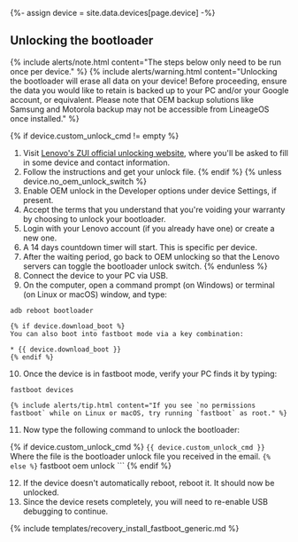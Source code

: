 {%- assign device = site.data.devices[page.device] -%}

## Unlocking the bootloader

{% include alerts/note.html content="The steps below only need to be run once per device." %}
{% include alerts/warning.html content="Unlocking the bootloader will erase all data on your device!
Before proceeding, ensure the data you would like to retain is backed up to your PC and/or your Google account, or equivalent. Please note that OEM backup solutions like Samsung and Motorola backup may not be accessible from LineageOS once installed." %}

{% if device.custom_unlock_cmd != empty %}
1. Visit [Lenovo's ZUI official unlocking website](https://www.zui.com/iunlock), where you'll be asked to fill in some device and contact information.
2. Follow the instructions and get your unlock file.
{% endif %}
{% unless device.no_oem_unlock_switch %}
3. Enable OEM unlock in the Developer options under device Settings, if present.
4. Accept the terms that you understand that you're voiding your warranty by choosing to unlock your bootloader.
5. Login with your Lenovo account (if you already have one) or create a new one.
6. A 14 days countdown timer will start. This is specific per device.
7. After the waiting period, go back to OEM unlocking so that the Lenovo servers can toggle the bootloader unlock switch.
{% endunless %}
8. Connect the device to your PC via USB.
9. On the computer, open a command prompt (on Windows) or terminal (on Linux or macOS) window, and type:
```
adb reboot bootloader
```
    {% if device.download_boot %}
    You can also boot into fastboot mode via a key combination:

    * {{ device.download_boot }}
    {% endif %}
10. Once the device is in fastboot mode, verify your PC finds it by typing:
```
fastboot devices
```
    {% include alerts/tip.html content="If you see `no permissions fastboot` while on Linux or macOS, try running `fastboot` as root." %}
11. Now type the following command to unlock the bootloader:

{% if device.custom_unlock_cmd %}
    ```
{{ device.custom_unlock_cmd }}
    ```
    Where the file is the bootloader unlock file you received in the email.
    ```
{% else %}
    ```
fastboot oem unlock
    ```
{% endif %}

12. If the device doesn't automatically reboot, reboot it. It should now be unlocked.
13. Since the device resets completely, you will need to re-enable USB debugging to continue.

{% include templates/recovery_install_fastboot_generic.md %}
